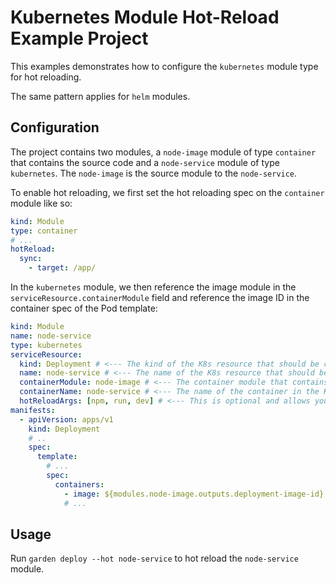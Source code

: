 # Kubernetes Module Hot-Reload Example Project

This examples demonstrates how to configure the `kubernetes` module type for hot reloading.

The same pattern applies for `helm` modules.

## Configuration

The project contains two modules, a `node-image` module of type `container` that contains the source code and a `node-service` module of type `kubernetes`. The `node-image` is the source module to the `node-service`.

To enable hot reloading, we first set the hot reloading spec on the `container` module like so:

```yaml
kind: Module
type: container
# ...
hotReload:
  sync:
    - target: /app/
```

In the `kubernetes` module, we then reference the image module in the `serviceResource.containerModule` field and reference the image ID in the container spec of the Pod template:

```yaml
kind: Module
name: node-service
type: kubernetes
serviceResource:
  kind: Deployment # <--- The kind of the K8s resource that should be considered the service resource
  name: node-service # <--- The name of the K8s resource that should be considered the service resource
  containerModule: node-image # <--- The container module that contains the source code that should be hot reloaded
  containerName: node-service # <--- The name of the container in the K8s spec that we're syncing to
  hotReloadArgs: [npm, run, dev] # <--- This is optional and allows you to override the hot reload args of the container module
manifests:
  - apiVersion: apps/v1
    kind: Deployment
    # ..
    spec:
      template:
        # ...
        spec:
          containers:
            - image: ${modules.node-image.outputs.deployment-image-id} # <--- Here we reference the container module image id
            # ...
```

## Usage

Run `garden deploy --hot node-service` to hot reload the `node-service` module.
